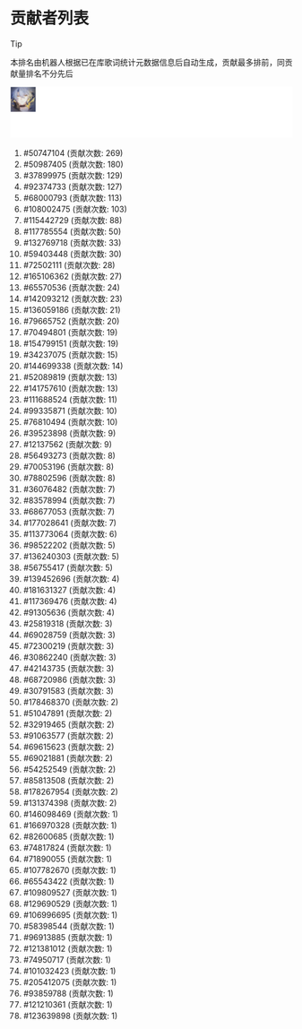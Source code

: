 # 贡献者列表

> [!TIP]
> 本排名由机器人根据已在库歌词统计元数据信息后自动生成，贡献最多排前，同贡献量排名不分先后

![贡献者头像画廊](./CONTRIBUTORS.svg)

1. #50747104 (贡献次数: 269)
2. #50987405 (贡献次数: 180)
3. #37899975 (贡献次数: 129)
4. #92374733 (贡献次数: 127)
5. #68000793 (贡献次数: 113)
6. #108002475 (贡献次数: 103)
7. #115442729 (贡献次数: 88)
8. #117785554 (贡献次数: 50)
9. #132769718 (贡献次数: 33)
10. #59403448 (贡献次数: 30)
11. #72502111 (贡献次数: 28)
12. #165106362 (贡献次数: 27)
13. #65570536 (贡献次数: 24)
14. #142093212 (贡献次数: 23)
15. #136059186 (贡献次数: 21)
16. #79665752 (贡献次数: 20)
17. #70494801 (贡献次数: 19)
18. #154799151 (贡献次数: 19)
19. #34237075 (贡献次数: 15)
20. #144699338 (贡献次数: 14)
21. #52089819 (贡献次数: 13)
22. #141757610 (贡献次数: 13)
23. #111688524 (贡献次数: 11)
24. #99335871 (贡献次数: 10)
25. #76810494 (贡献次数: 10)
26. #39523898 (贡献次数: 9)
27. #12137562 (贡献次数: 9)
28. #56493273 (贡献次数: 8)
29. #70053196 (贡献次数: 8)
30. #78802596 (贡献次数: 8)
31. #36076482 (贡献次数: 7)
32. #83578994 (贡献次数: 7)
33. #68677053 (贡献次数: 7)
34. #177028641 (贡献次数: 7)
35. #113773064 (贡献次数: 6)
36. #98522202 (贡献次数: 5)
37. #136240303 (贡献次数: 5)
38. #56755417 (贡献次数: 5)
39. #139452696 (贡献次数: 4)
40. #181631327 (贡献次数: 4)
41. #117369476 (贡献次数: 4)
42. #91305636 (贡献次数: 4)
43. #25819318 (贡献次数: 3)
44. #69028759 (贡献次数: 3)
45. #72300219 (贡献次数: 3)
46. #30862240 (贡献次数: 3)
47. #42143735 (贡献次数: 3)
48. #68720986 (贡献次数: 3)
49. #30791583 (贡献次数: 3)
50. #178468370 (贡献次数: 2)
51. #51047891 (贡献次数: 2)
52. #32919465 (贡献次数: 2)
53. #91063577 (贡献次数: 2)
54. #69615623 (贡献次数: 2)
55. #69021881 (贡献次数: 2)
56. #54252549 (贡献次数: 2)
57. #85813508 (贡献次数: 2)
58. #178267954 (贡献次数: 2)
59. #131374398 (贡献次数: 2)
60. #146098469 (贡献次数: 1)
61. #166970328 (贡献次数: 1)
62. #82600685 (贡献次数: 1)
63. #74817824 (贡献次数: 1)
64. #71890055 (贡献次数: 1)
65. #107782670 (贡献次数: 1)
66. #65543422 (贡献次数: 1)
67. #109809527 (贡献次数: 1)
68. #129690529 (贡献次数: 1)
69. #106996695 (贡献次数: 1)
70. #58398544 (贡献次数: 1)
71. #96913885 (贡献次数: 1)
72. #121381012 (贡献次数: 1)
73. #74950717 (贡献次数: 1)
74. #101032423 (贡献次数: 1)
75. #205412075 (贡献次数: 1)
76. #93859788 (贡献次数: 1)
77. #121210361 (贡献次数: 1)
78. #123639898 (贡献次数: 1)
